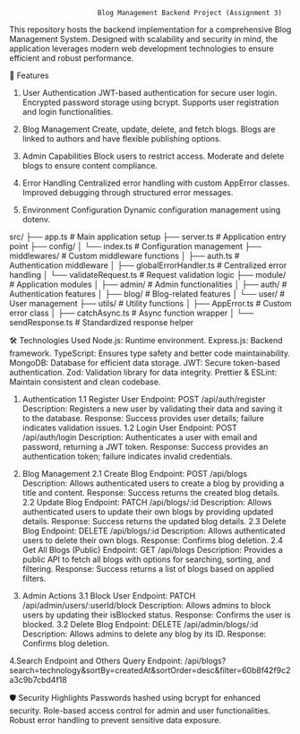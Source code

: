                           Blog Management Backend Project (Assignment 3)
This repository hosts the backend implementation for a comprehensive Blog Management System. Designed with scalability and security in mind, the application leverages modern web development technologies to ensure efficient and robust performance.

🚀 Features
1. User Authentication
JWT-based authentication for secure user login.
Encrypted password storage using bcrypt.
Supports user registration and login functionalities.

2. Blog Management
Create, update, delete, and fetch blogs.
Blogs are linked to authors and have flexible publishing options.

3. Admin Capabilities
Block users to restrict access.
Moderate and delete blogs to ensure content compliance.

4. Error Handling
Centralized error handling with custom AppError classes.
Improved debugging through structured error messages.

5. Environment Configuration
Dynamic configuration management using dotenv.


src/
├── app.ts                  # Main application setup
├── server.ts               # Application entry point
├── config/
│   └── index.ts            # Configuration management
├── middlewares/            # Custom middleware functions
│   ├── auth.ts             # Authentication middleware
│   ├── globalErrorHandler.ts  # Centralized error handling
│   └── validateRequest.ts  # Request validation logic
├── module/                 # Application modules
│   ├── admin/              # Admin functionalities
│   ├── auth/               # Authentication features
│   ├── blog/               # Blog-related features
│   └── user/               # User management
├── utils/                  # Utility functions
│   ├── AppError.ts         # Custom error class
│   ├── catchAsync.ts       # Async function wrapper
│   └── sendResponse.ts     # Standardized response helper

🛠️ Technologies Used
Node.js: Runtime environment.
Express.js: Backend framework.
TypeScript: Ensures type safety and better code maintainability.
MongoDB: Database for efficient data storage.
JWT: Secure token-based authentication.
Zod: Validation library for data integrity.
Prettier & ESLint: Maintain consistent and clean codebase.


1. Authentication
1.1 Register User
Endpoint: POST /api/auth/register
Description: Registers a new user by validating their data and saving it to the database.
Response: Success provides user details; failure indicates validation issues.
1.2 Login User
Endpoint: POST /api/auth/login
Description: Authenticates a user with email and password, returning a JWT token.
Response: Success provides an authentication token; failure indicates invalid credentials.

2. Blog Management
2.1 Create Blog
Endpoint: POST /api/blogs
Description: Allows authenticated users to create a blog by providing a title and content.
Response: Success returns the created blog details.
2.2 Update Blog
Endpoint: PATCH /api/blogs/:id
Description: Allows authenticated users to update their own blogs by providing updated details.
Response: Success returns the updated blog details.
2.3 Delete Blog
Endpoint: DELETE /api/blogs/:id
Description: Allows authenticated users to delete their own blogs.
Response: Confirms blog deletion.
2.4 Get All Blogs (Public)
Endpoint: GET /api/blogs
Description: Provides a public API to fetch all blogs with options for searching, sorting, and filtering.
Response: Success returns a list of blogs based on applied filters.

3. Admin Actions
3.1 Block User
Endpoint: PATCH /api/admin/users/:userId/block
Description: Allows admins to block users by updating their isBlocked status.
Response: Confirms the user is blocked.
3.2 Delete Blog
Endpoint: DELETE /api/admin/blogs/:id
Description: Allows admins to delete any blog by its ID.
Response: Confirms blog deletion.


4.Search Endpoint and Others Query
Endpoint: /api/blogs?search=technology&sortBy=createdAt&sortOrder=desc&filter=60b8f42f9c2a3c9b7cbd4f18


🛡️ Security Highlights
Passwords hashed using bcrypt for enhanced security.
Role-based access control for admin and user functionalities.
Robust error handling to prevent sensitive data exposure.